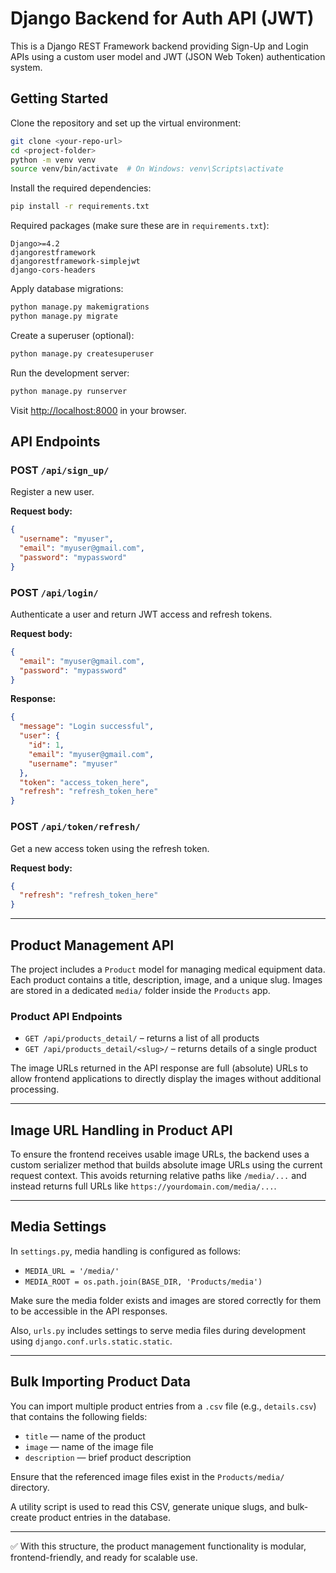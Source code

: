 # Django Backend for Auth API (JWT)

This is a Django REST Framework backend providing Sign-Up and Login APIs using a custom user model and JWT (JSON Web Token) authentication system.

## Getting Started

Clone the repository and set up the virtual environment:

```bash
git clone <your-repo-url>
cd <project-folder>
python -m venv venv
source venv/bin/activate  # On Windows: venv\Scripts\activate
```

Install the required dependencies:

```bash
pip install -r requirements.txt
```

Required packages (make sure these are in `requirements.txt`):

```
Django>=4.2
djangorestframework
djangorestframework-simplejwt
django-cors-headers
```

Apply database migrations:

```bash
python manage.py makemigrations
python manage.py migrate
```

Create a superuser (optional):

```bash
python manage.py createsuperuser
```

Run the development server:

```bash
python manage.py runserver
```

Visit [http://localhost:8000](http://localhost:8000) in your browser.

## API Endpoints

### POST `/api/sign_up/`

Register a new user.

**Request body:**

```json
{
  "username": "myuser",
  "email": "myuser@gmail.com",
  "password": "mypassword"
}
```

### POST `/api/login/`

Authenticate a user and return JWT access and refresh tokens.

**Request body:**

```json
{
  "email": "myuser@gmail.com",
  "password": "mypassword"
}
```

**Response:**

```json
{
  "message": "Login successful",
  "user": {
    "id": 1,
    "email": "myuser@gmail.com",
    "username": "myuser"
  },
  "token": "access_token_here",
  "refresh": "refresh_token_here"
}
```

### POST `/api/token/refresh/`

Get a new access token using the refresh token.

**Request body:**

```json
{
  "refresh": "refresh_token_here"
}
```

---

## Product Management API

The project includes a `Product` model for managing medical equipment data. Each product contains a title, description, image, and a unique slug. Images are stored in a dedicated `media/` folder inside the `Products` app.

### Product API Endpoints

- `GET /api/products_detail/` – returns a list of all products
- `GET /api/products_detail/<slug>/` – returns details of a single product

The image URLs returned in the API response are full (absolute) URLs to allow frontend applications to directly display the images without additional processing.

---

## Image URL Handling in Product API

To ensure the frontend receives usable image URLs, the backend uses a custom serializer method that builds absolute image URLs using the current request context. This avoids returning relative paths like `/media/...` and instead returns full URLs like `https://yourdomain.com/media/...`.

---

## Media Settings

In `settings.py`, media handling is configured as follows:

- `MEDIA_URL = '/media/'`
- `MEDIA_ROOT = os.path.join(BASE_DIR, 'Products/media')`

Make sure the media folder exists and images are stored correctly for them to be accessible in the API responses.

Also, `urls.py` includes settings to serve media files during development using `django.conf.urls.static.static`.

---

## Bulk Importing Product Data

You can import multiple product entries from a `.csv` file (e.g., `details.csv`) that contains the following fields:

- `title` — name of the product
- `image` — name of the image file
- `description` — brief product description

Ensure that the referenced image files exist in the `Products/media/` directory.

A utility script is used to read this CSV, generate unique slugs, and bulk-create product entries in the database.

---

✅ With this structure, the product management functionality is modular, frontend-friendly, and ready for scalable use.